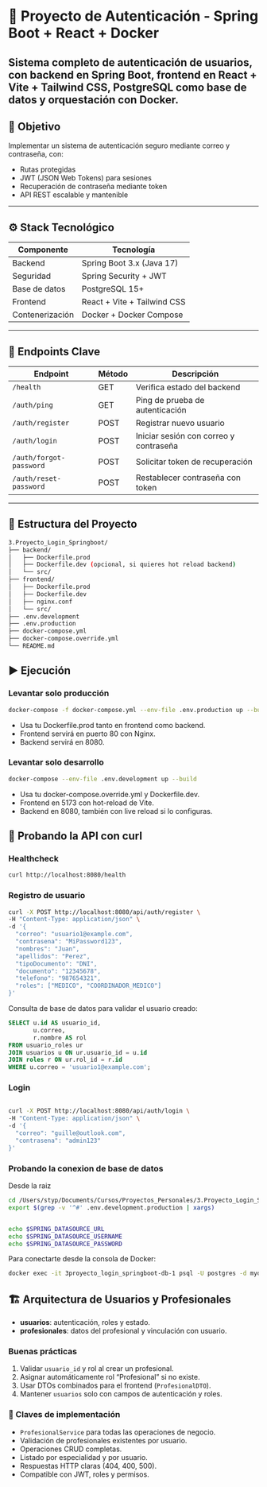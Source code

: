 # 🔐 Proyecto de Autenticación - Spring Boot + React + Docker

Sistema completo de autenticación de usuarios, con backend en Spring Boot, frontend en React + Vite + Tailwind CSS, PostgreSQL como base de datos y orquestación con Docker.
---

## 🎯 Objetivo

Implementar un sistema de autenticación seguro mediante correo y contraseña, con:

- Rutas protegidas
- JWT (JSON Web Tokens) para sesiones
- Recuperación de contraseña mediante token
- API REST escalable y mantenible
---

## ⚙️ Stack Tecnológico

| Componente      | Tecnología                     |
|----------------|--------------------------------|
| Backend         | Spring Boot 3.x (Java 17)     |
| Seguridad       | Spring Security + JWT          |
| Base de datos   | PostgreSQL 15+                 |
| Frontend        | React + Vite + Tailwind CSS    |
| Contenerización | Docker + Docker Compose       |

---

## 🔗 Endpoints Clave

| Endpoint               | Método | Descripción                         |
|------------------------|--------|-------------------------------------|
| `/health`              | GET    | Verifica estado del backend         |
| `/auth/ping`           | GET    | Ping de prueba de autenticación     |
| `/auth/register`       | POST   | Registrar nuevo usuario             |
| `/auth/login`          | POST   | Iniciar sesión con correo y contraseña |
| `/auth/forgot-password`| POST   | Solicitar token de recuperación     |
| `/auth/reset-password` | POST   | Restablecer contraseña con token    |

---

## 🧱 Estructura del Proyecto

```bash
3.Proyecto_Login_Springboot/
├── backend/
│   ├── Dockerfile.prod
│   ├── Dockerfile.dev (opcional, si quieres hot reload backend)
│   └── src/
├── frontend/
│   ├── Dockerfile.prod
│   ├── Dockerfile.dev
│   ├── nginx.conf
│   └── src/
├── .env.development
├── .env.production
├── docker-compose.yml
├── docker-compose.override.yml
└── README.md


```
## ▶️ Ejecución
### Levantar solo producción
```bash
docker-compose -f docker-compose.yml --env-file .env.production up --build
```
- Usa tu Dockerfile.prod tanto en frontend como backend.
- Frontend servirá en puerto 80 con Nginx.
- Backend servirá en 8080.

### Levantar solo desarrollo

```bash
docker-compose --env-file .env.development up --build
```
- Usa tu docker-compose.override.yml y Dockerfile.dev.
- Frontend en 5173 con hot-reload de Vite.
- Backend en 8080, también con live reload si lo configuras.


## 🔄 Probando la API con curl

### Healthcheck
```bash
curl http://localhost:8080/health
```

### Registro de usuario
```bash
curl -X POST http://localhost:8080/api/auth/register \
-H "Content-Type: application/json" \
-d '{
  "correo": "usuario1@example.com",
  "contrasena": "MiPassword123",
  "nombres": "Juan",
  "apellidos": "Perez",
  "tipoDocumento": "DNI",
  "documento": "12345678",
  "telefono": "987654321",
  "roles": ["MEDICO", "COORDINADOR_MEDICO"]
}'

```
Consulta de base de datos para validar el usuario creado:
```sql
SELECT u.id AS usuario_id,
       u.correo,
       r.nombre AS rol
FROM usuario_roles ur
JOIN usuarios u ON ur.usuario_id = u.id
JOIN roles r ON ur.rol_id = r.id
WHERE u.correo = 'usuario1@example.com';

```

### Login
```bash

curl -X POST http://localhost:8080/api/auth/login \
-H "Content-Type: application/json" \
-d '{
  "correo": "guille@outlook.com",
  "contrasena": "admin123"
}'
```

### Probando la conexion de base de datos

Desde la raiz
```bash
cd /Users/styp/Documents/Cursos/Proyectos_Personales/3.Proyecto_Login_Springboot
export $(grep -v '^#' .env.development.production | xargs)


echo $SPRING_DATASOURCE_URL
echo $SPRING_DATASOURCE_USERNAME
echo $SPRING_DATASOURCE_PASSWORD

```

Para conectarte desde la consola de Docker:
```bash
docker exec -it 3proyecto_login_springboot-db-1 psql -U postgres -d mydb

```

## 🏗 Arquitectura de Usuarios y Profesionales

- **usuarios**: autenticación, roles y estado.
- **profesionales**: datos del profesional y vinculación con usuario.

### Buenas prácticas

1. Validar `usuario_id` y rol al crear un profesional.
2. Asignar automáticamente rol “Profesional” si no existe.
3. Usar DTOs combinados para el frontend (`ProfesionalDTO`).
4. Mantener `usuarios` solo con campos de autenticación y roles.

### 🔑 Claves de implementación

- `ProfesionalService` para todas las operaciones de negocio.
- Validación de profesionales existentes por usuario.
- Operaciones CRUD completas.
- Listado por especialidad y por usuario.
- Respuestas HTTP claras (404, 400, 500).
- Compatible con JWT, roles y permisos.
